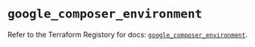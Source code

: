 # `google_composer_environment`

Refer to the Terraform Registory for docs: [`google_composer_environment`](https://registry.terraform.io/providers/hashicorp/google/5.21.0/docs/resources/composer_environment).
